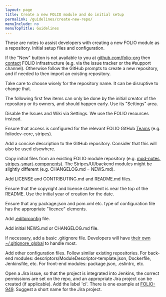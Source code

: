```yaml
---
layout: page
title: Create a new FOLIO module and do initial setup
permalink: /guidelines/create-new-repo/
menuInclude: no
menuTopTitle: Guidelines
---
```


These are notes to assist developers with creating a new FOLIO module as a repository.
Initial setup files and configuration.

If the "New" button is not available to you at [github.com/folio-org](https://github.com/folio-org) then [contact](/community/#collaboration-tools) FOLIO infrastructure (e.g. via the issue tracker or the #support channel).
Otherwise follow the GitHub prompts to create a new repository, and if needed to then import an existing repository.

Take care to choose wisely for the repository name. It can be disruptive to change that.

The following first few items can only be done by the initial creator of the repository or its owners, and should happen early. Use its "Settings" area.

Disable the Issues and Wiki via Settings. We use the FOLIO resources instead.

Ensure that access is configured for the relevant FOLIO GitHub [Teams](https://github.com/orgs/folio-org/teams) (e.g. foliodev-core, stripes).

Add a concise description to the GitHub repository. Consider that this will also be used elsewhere.

Copy initial files from an existing FOLIO module repository (e.g.
[mod-notes](https://github.com/folio-org/mod-notes),
[stripes-smart-components](https://github.com/folio-org/stripes-smart-components)).
The Stripes/UI/backend modules might be slightly different (e.g. CHANGELOG.md = NEWS.md).

Add LICENSE and CONTRIBUTING.md and README.md files.

Ensure that the copyright and license statement is near the top of the README.
Use the initial year of creation for the date.

Ensure that any package.json and pom.xml etc. type of configuration file has the appropriate "licence" elements.

Add [.editorconfig](/doc/setup#use-editorconfig-for-consistent-whitespace) file.

Add initial NEWS.md or CHANGELOG.md file.

If necessary, add a basic .gitignore file.
Developers will have [their own ~/.gitignore_global](/doc/setup#use-gitignore) to handle most.

Add other configuration files. Follow similar existing repositories.
For back-end modules: descriptors/ModuleDescriptor-template.json, Dockerfile, Jenkinsfile, etc.
For front-end modules: package.json, .eslintrc, etc.

Open a Jira issue, so that the project is integrated into Jenkins, the correct permissions are set on the repo, and an appropriate Jira project can be created (if applicable). Add the label 'ci'.
There is one example at [FOLIO-949](https://issues.folio.org/browse/FOLIO-949).
Suggest a short name for the Jira project.
